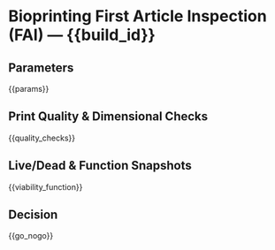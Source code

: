 # Bioprinting First Article Inspection (FAI) — {{build_id}}

## Parameters

{{params}}

## Print Quality & Dimensional Checks

{{quality_checks}}

## Live/Dead & Function Snapshots

{{viability_function}}

## Decision

{{go_nogo}}

